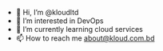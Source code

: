 - 👋 Hi, I’m @kloudltd
- 👀 I’m interested in DevOps
- 🌱 I’m currently learning cloud services
- 📫 How to reach me about@kloud.com.bd

<!---
kloudltd/kloudltd is a ✨ special ✨ repository because its `README.md` (this file) appears on your GitHub profile.
You can click the Preview link to take a look at your changes.
--->
